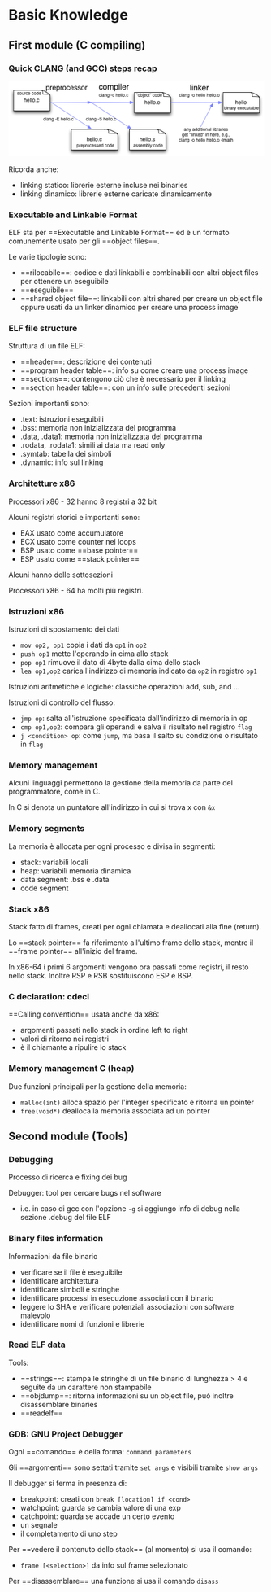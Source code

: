 # Basic Knowledge

## First module (C compiling)

### Quick CLANG (and GCC) steps recap

![](../../../static/CYS/Clang_compiling.png)

Ricorda anche:
- linking statico: librerie esterne incluse nei binaries
- linking dinamico: librerie esterne caricate dinamicamente

### Executable and Linkable Format

ELF sta per ==Executable and Linkable Format== ed è un 
formato comunemente usato per gli ==object files==.

Le varie tipologie sono:
- ==rilocabile==: codice e dati linkabili e combinabili con altri object files per ottenere un eseguibile
- ==eseguibile==
- ==shared object file==: linkabili con altri shared per creare un object file oppure usati da un linker dinamico per creare una process image

### ELF file structure

Struttura di un file ELF: 
- ==header==: descrizione dei contenuti
- ==program header table==: info su come creare una process image
- ==sections==: contengono ciò che è necessario per il linking
- ==section header table==: con un info sulle precedenti sezioni

Sezioni importanti sono:
- .text: istruzioni eseguibili
- .bss: memoria non inizializzata del programma
- .data, .data1: memoria non inizializzata del programma
- .rodata, .rodata1: simili ai data ma read only
- .symtab: tabella dei simboli
- .dynamic: info sul linking

### Architetture x86

Processori x86 - 32 hanno 8 registri a 32 bit 

Alcuni registri storici e importanti sono:
- EAX usato come accumulatore
- ECX usato come counter nei loops
- BSP usato come ==base pointer==
- ESP usato come ==stack pointer==

Alcuni hanno delle sottosezioni

Processori x86 - 64 ha molti più registri.

### Istruzioni x86 

Istruzioni di spostamento dei dati
- `mov op2, op1` copia i dati da `op1` in `op2`
- `push op1` mette l'operando in cima allo stack
- `pop op1` rimuove il dato di 4byte dalla cima dello stack 
- `lea op1,op2` carica l'indirizzo di memoria indicato da `op2` in registro `op1` 

Istruzioni aritmetiche e logiche: classiche operazioni add, sub, and $\ldots$

Istruzioni di controllo del flusso:
- `jmp op`: salta all'istruzione specificata dall'indirizzo di memoria in op
- `cmp op1,op2`: compara gli operandi e salva il risultato nel registro `flag`
- `j <condition> op`: come `jump`, ma basa il salto su condizione o risultato in `flag`

### Memory management

Alcuni linguaggi permettono la gestione della memoria da parte del programmatore, come in C.

In C si denota un puntatore all'indirizzo in cui si trova x con `&x`

### Memory segments

La memoria è allocata per ogni processo e divisa in segmenti:
- stack: variabili locali
- heap: variabili memoria dinamica
- data segment: .bss e .data
- code segment

### Stack x86

Stack fatto di frames, creati per ogni chiamata e deallocati alla fine (return).

Lo ==stack pointer== fa riferimento all'ultimo frame dello stack, mentre il ==frame pointer== all'inizio
del frame.

In x86-64 i primi 6 argomenti vengono ora passati come registri, il resto nello stack.
Inoltre RSP e RSB sostituiscono ESP e BSP.

### C declaration: cdecl

==Calling convention== usata anche da x86:
- argomenti passati nello stack in ordine left to right
- valori di ritorno nei registri
- è il chiamante a ripulire lo stack

### Memory management C (heap)

Due funzioni principali per la gestione della memoria:
- `malloc(int)` alloca spazio per l'integer specificato e ritorna un pointer
- `free(void*)` dealloca la memoria associata ad un pointer

## Second module (Tools)

### Debugging
 
Processo di ricerca e fixing dei bug

Debugger: tool per cercare bugs nel software
- i.e. in caso di gcc con l'opzione `-g` si aggiungo info di debug nella sezione .debug del file ELF

### Binary files information

Informazioni da file binario
- verificare se il file è eseguibile 
- identificare architettura
- identificare simboli e stringhe
- identificare processi in esecuzione associati con il binario
- leggere lo SHA e verificare potenziali associazioni con software malevolo
- identificare nomi di funzioni e librerie

### Read ELF data

Tools:
- ==strings==: stampa le stringhe di un file binario di lunghezza > 4 e seguite da un carattere non stampabile
- ==objdump==: ritorna informazioni su un object file,  può inoltre disassemblare binaries
- ==readelf==

### GDB: GNU Project Debugger

Ogni ==comando== è della forma: `command parameters`

Gli ==argomenti== sono settati tramite `set args` e visibili tramite `show args`

Il debugger si ferma in presenza di:
- breakpoint: creati con `break [location] if <cond>`
- watchpoint: guarda se cambia valore di una exp
- catchpoint: guarda se accade un certo evento
- un segnale
- il completamento di uno step

Per ==vedere il contenuto dello stack== (al momento) si usa il comando:
- `frame [<selection>]` da info sul frame selezionato 

Per ==disassemblare== una funzione si usa il comando `disass`